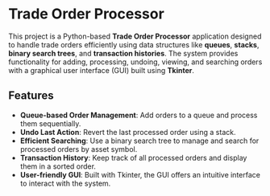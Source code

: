 # Trade Order Processor

This project is a Python-based **Trade Order Processor** application designed to handle trade orders efficiently using data structures like **queues**, **stacks**, **binary search trees**, and **transaction histories**. The system provides functionality for adding, processing, undoing, viewing, and searching orders with a graphical user interface (GUI) built using **Tkinter**.

## Features

- **Queue-based Order Management**: Add orders to a queue and process them sequentially.
- **Undo Last Action**: Revert the last processed order using a stack.
- **Efficient Searching**: Use a binary search tree to manage and search for processed orders by asset symbol.
- **Transaction History**: Keep track of all processed orders and display them in a sorted order.
- **User-friendly GUI**: Built with Tkinter, the GUI offers an intuitive interface to interact with the system.


